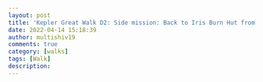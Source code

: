 ```yaml
---
layout: post
title: 'Kepler Great Walk D2: Side mission: Back to Iris Burn Hut from the waterfall '
date: 2022-04-14 15:18:39
author: multishiv19
comments: true
category: [walks]
tags: [Walk]
description: 
---
```


<div width='100%' class='strava-embed-placeholder' data-embed-type='activity' data-embed-id='6988112744'></div>
<script src='https://strava-embeds.com/embed.js'></script>
